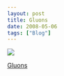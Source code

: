 ```yaml
---
layout: post
title: Gluons
date: 2008-05-06
tags: ["Blog"]
---
```


![](k3Im6rfOq8o62jki3UHjZxBK_500.gif)  

[Gluons](http://www.nature.com/nature/journal/v391/n6665/fig_tab/391330a0_F1.html)